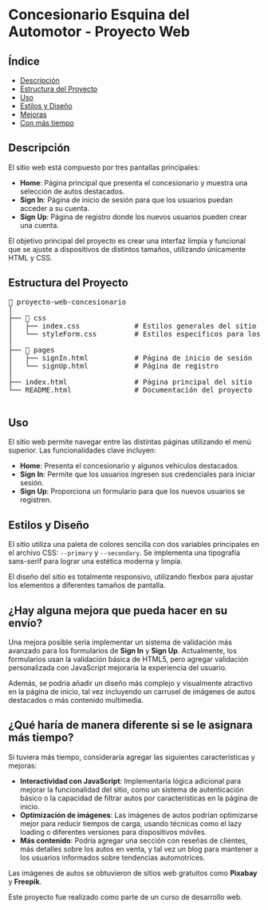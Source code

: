 <!DOCTYPE html>
<html lang="es">
<head>
    <meta charset="UTF-8">
    <meta name="viewport" content="width=device-width, initial-scale=1.0">
    <title>README - Concesionario Esquina del Automotor</title>
</head>
<body>
    <h1>Concesionario Esquina del Automotor - Proyecto Web</h1>    
    <h2>Índice</h2>
    <ul>
        <li><a href="#descripción">Descripción</a></li>
        <li><a href="#estructura-del-proyecto">Estructura del Proyecto</a></li>
        <li><a href="#uso">Uso</a></li>
        <li><a href="#estilos-y-diseño">Estilos y Diseño</a></li>
        <li><a href="#mejoras">Mejoras</a></li>
        <li><a href="#con-más-tiempo">Con más tiempo</a></li>
    </ul>
    <h2 id="descripción">Descripción</h2>
    <p>El sitio web está compuesto por tres pantallas principales:</p>
    <ul>
        <li><strong>Home</strong>: Página principal que presenta el concesionario y muestra una selección de autos destacados.</li>
        <li><strong>Sign In</strong>: Página de inicio de sesión para que los usuarios puedan acceder a su cuenta.</li>
        <li><strong>Sign Up</strong>: Página de registro donde los nuevos usuarios pueden crear una cuenta.</li>
    </ul>
    <p>El objetivo principal del proyecto es crear una interfaz limpia y funcional que se ajuste a dispositivos de distintos tamaños, utilizando únicamente HTML y CSS.</p>
    <h2 id="estructura-del-proyecto">Estructura del Proyecto</h2>
    <pre>
📁 proyecto-web-concesionario
│
├── 📁 css
│   ├── index.css             # Estilos generales del sitio
│   └── styleForm.css         # Estilos específicos para los formularios
│
├── 📁 pages
│   ├── signIn.html           # Página de inicio de sesión
│   └── signUp.html           # Página de registro
│
├── index.html                # Página principal del sitio
└── README.html               # Documentación del proyecto
    </pre>
    <h2 id="uso">Uso</h2>
    <p>El sitio web permite navegar entre las distintas páginas utilizando el menú superior. Las funcionalidades clave incluyen:</p>
    <ul>
        <li><strong>Home</strong>: Presenta el concesionario y algunos vehículos destacados.</li>
        <li><strong>Sign In</strong>: Permite que los usuarios ingresen sus credenciales para iniciar sesión.</li>
        <li><strong>Sign Up</strong>: Proporciona un formulario para que los nuevos usuarios se registren.</li>
    </ul>
    <h2 id="estilos-y-diseño">Estilos y Diseño</h2>
    <p>El sitio utiliza una paleta de colores sencilla con dos variables principales en el archivo CSS: <code>--primary</code> y <code>--secondary</code>. Se implementa una tipografía sans-serif para lograr una estética moderna y limpia.</p>
    <p>El diseño del sitio es totalmente responsivo, utilizando flexbox para ajustar los elementos a diferentes tamaños de pantalla.</p>
    <h2 id="mejoras">¿Hay alguna mejora que pueda hacer en su envío?</h2>
    <p>Una mejora posible sería implementar un sistema de validación más avanzado para los formularios de <strong>Sign In</strong> y <strong>Sign Up</strong>. Actualmente, los formularios usan la validación básica de HTML5, pero agregar validación personalizada con JavaScript mejoraría la experiencia del usuario.</p>
    <p>Además, se podría añadir un diseño más complejo y visualmente atractivo en la página de inicio, tal vez incluyendo un carrusel de imágenes de autos destacados o más contenido multimedia.</p>
    <h2 id="con-más-tiempo">¿Qué haría de manera diferente si se le asignara más tiempo?</h2>
    <p>Si tuviera más tiempo, consideraría agregar las siguientes características y mejoras:</p>
    <ul>
        <li><strong>Interactividad con JavaScript</strong>: Implementaría lógica adicional para mejorar la funcionalidad del sitio, como un sistema de autenticación básico o la capacidad de filtrar autos por características en la página de inicio.</li>
        <li><strong>Optimización de imágenes</strong>: Las imágenes de autos podrían optimizarse mejor para reducir tiempos de carga, usando técnicas como el lazy loading o diferentes versiones para dispositivos móviles.</li>
        <li><strong>Más contenido</strong>: Podría agregar una sección con reseñas de clientes, más detalles sobre los autos en venta, y tal vez un blog para mantener a los usuarios informados sobre tendencias automotrices.</li>
    </ul>
    <p>Las imágenes de autos se obtuvieron de sitios web gratuitos como <strong>Pixabay</strong> y <strong>Freepik</strong>.</p>
    <p>Este proyecto fue realizado como parte de un curso de desarrollo web.</p>
</body>
</html>
